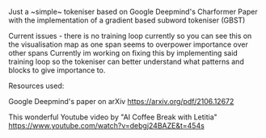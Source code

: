 Just a ~simple~ tokeniser based on Google Deepmind's Charformer Paper with the implementation of a gradient based subword tokeniser (GBST)

Current issues - there is no training loop currently so you can see this on the visualisation map as one span seems to overpower importance over other spans
Currently im working on fixing this by implementing said training loop so the tokeniser can better understand what patterns and blocks to give importance to.

Resources used:

Google Deepmind's paper on arXiv
https://arxiv.org/pdf/2106.12672

This wonderful Youtube video by "AI Coffee Break with Letitia"
https://www.youtube.com/watch?v=debgj24BAZE&t=454s
